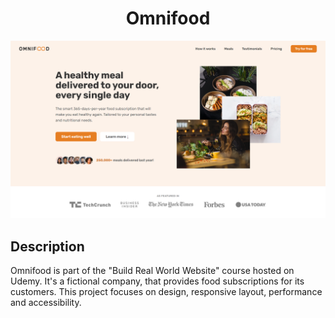 <h1 align="center">Omnifood</h1>

![Home page sceenshot](https://raw.githubusercontent.com/imadosan/Omnifood/main/img/screenshot.png)

## Description

Omnifood is part of the "Build Real World Website" course hosted on Udemy. It's a fictional company, that provides food subscriptions for its customers. This project focuses on design, responsive layout, performance and accessibility.
